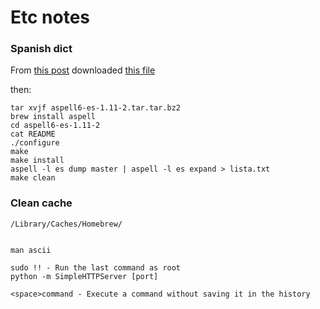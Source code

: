 Etc notes
=========

### Spanish dict

From [this post](http://mx.answers.yahoo.com/question/index?qid=20090923123859AA0EO5m) downloaded [this file](ftp://ftp.gnu.org/gnu/aspell/dict/es/aspell6-es-1.11-2.tar.bz2)

then:

    tar xvjf aspell6-es-1.11-2.tar.tar.bz2 
    brew install aspell
    cd aspell6-es-1.11-2
    cat README
    ./configure
    make
    make install
    aspell -l es dump master | aspell -l es expand > lista.txt
    make clean


### Clean cache

    /Library/Caches/Homebrew/


    man ascii

    sudo !! - Run the last command as root
    python -m SimpleHTTPServer [port]

    <space>command - Execute a command without saving it in the history

